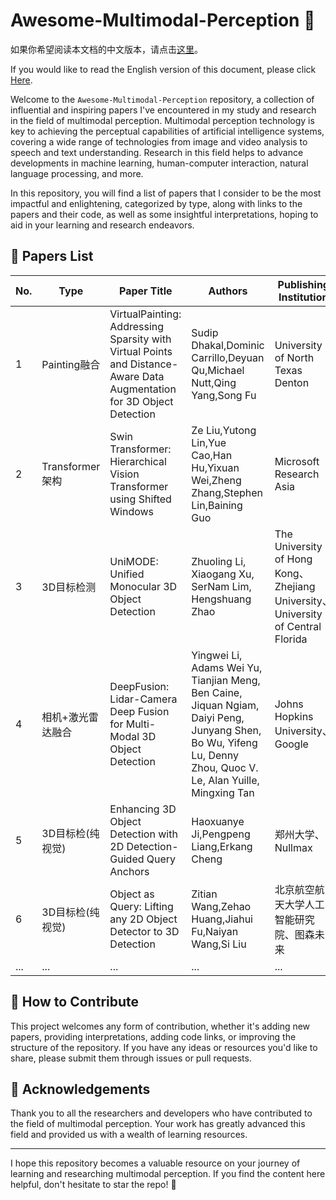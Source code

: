 # Awesome-Multimodal-Perception 🌈

如果你希望阅读本文档的中文版本，请点击[这里](./Readme.md)。 

If you would like to read the English version of this document, please click [Here](./English.md).

Welcome to the `Awesome-Multimodal-Perception` repository, a collection of influential and inspiring papers I've encountered in my study and research in the field of multimodal perception. Multimodal perception technology is key to achieving the perceptual capabilities of artificial intelligence systems, covering a wide range of technologies from image and video analysis to speech and text understanding. Research in this field helps to advance developments in machine learning, human-computer interaction, natural language processing, and more.

In this repository, you will find a list of papers that I consider to be the most impactful and enlightening, categorized by type, along with links to the papers and their code, as well as some insightful interpretations, hoping to aid in your learning and research endeavors.

## 📖 Papers List

| No.  | Type            | Paper Title                                                  | Authors                                                      | Publishing Institution           | Journal/Conference  | Paper Link                            | Code Link                                          | My Interpretation                           |
| ---- | --------------- | ------------------------------------------------------------ | ------------------------------------------------------------ | -------------------------------- | ------------------- | ------------------------------------- | -------------------------------------------------- | ------------------------------------------- |
| 1    | Painting融合    | VirtualPainting: Addressing Sparsity with Virtual Points and Distance-Aware Data Augmentation for 3D Object Detection | Sudip Dhakal,Dominic Carrillo,Deyuan Qu,Michael Nutt,Qing Yang,Song Fu | University of North Texas Denton | 无                  | [📄](https://arxiv.org/abs/2312.16141) | [💻](https://arxiv.org/abs/2312.16141)              | [🔍](https://zhuanlan.zhihu.com/p/685337158) |
| 2    | Transformer架构 | Swin Transformer: Hierarchical Vision Transformer using Shifted Windows | Ze Liu,Yutong Lin,Yue Cao,Han Hu,Yixuan Wei,Zheng Zhang,Stephen Lin,Baining Guo | Microsoft Research Asia          | ICCV2021 Best paper | [📄](https://arxiv.org/abs/2103.14030) | [💻](https://github.com/microsoft/Swin-Transformer) | [🔍](https://zhuanlan.zhihu.com/p/685551585) |
| 3 | 3D目标检测 | UniMODE: Unified Monocular 3D Object Detection | Zhuoling Li, Xiaogang Xu, SerNam Lim, Hengshuang Zhao | The University of Hong Kong、Zhejiang University、University of Central Florida | CVPR2024 | [📄](https://arxiv.org/abs/2402.18573) | [💻](https://arxiv.org/abs/2402.18573) | [🔍](https://zhuanlan.zhihu.com/p/686228362) |
| 4 | 相机+激光雷达融合 | DeepFusion: Lidar-Camera Deep Fusion for Multi-Modal 3D Object Detection | Yingwei Li, Adams Wei Yu, Tianjian Meng, Ben Caine, Jiquan Ngiam, Daiyi Peng, Junyang Shen, Bo Wu, Yifeng Lu, Denny Zhou, Quoc V. Le, Alan Yuille, Mingxing Tan | Johns Hopkins University、Google | CVPR2022 | [📄](https://arxiv.org/abs/2203.08195v1) | [💻](https://github.com/tensorflow/lingvo/blob/master/lingvo/tasks/car/deep_fusion.py) | [🔍](https://zhuanlan.zhihu.com/p/687676198) |
| 5 | 3D目标检(纯视觉) | Enhancing 3D Object Detection with 2D Detection-Guided Query Anchors | Haoxuanye Ji,Pengpeng Liang,Erkang Cheng | 郑州大学、Nullmax | CVPR2024 | [📄](https://arxiv.org/abs/2403.06093) | [💻](https://arxiv.org/abs/2403.06093) | [🔍](https://zhuanlan.zhihu.com/p/688934983) |
| 6 | 3D目标检(纯视觉) | Object as Query: Lifting any 2D Object Detector to 3D Detection | Zitian Wang,Zehao Huang,Jiahui Fu,Naiyan Wang,Si Liu | 北京航空航天大学人工智能研究院、图森未来 | ICCV2023 | [📄](https://arxiv.org/abs/2301.02364) | [💻](https://github.com/tusen-ai/MV2D?tab=readme-ov-file) | [🔍](https://zhuanlan.zhihu.com/p/690036659) |
| ...  | ...             | ...                                                          | ...                                                          | ...                              | ...                 | ...                                   | ...                                                | ...                                         |

## 🤝 How to Contribute

This project welcomes any form of contribution, whether it's adding new papers, providing interpretations, adding code links, or improving the structure of the repository. If you have any ideas or resources you'd like to share, please submit them through issues or pull requests.

## 🌟 Acknowledgements

Thank you to all the researchers and developers who have contributed to the field of multimodal perception. Your work has greatly advanced this field and provided us with a wealth of learning resources.

---

I hope this repository becomes a valuable resource on your journey of learning and researching multimodal perception. If you find the content here helpful, don't hesitate to star the repo! 🌟
